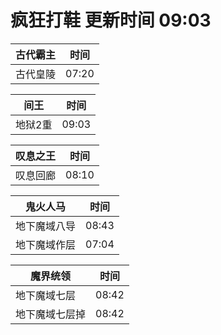 # 疯狂打鞋 更新时间 09:03

| 古代霸主   | 时间    |
|--------|-------|
| 古代皇陵 | 07:20 |

| 间王   | 时间    |
|--------|-------|
| 地狱2重 | 09:03 |

| 叹息之王   | 时间    |
|--------|-------|
| 叹息回廊 | 08:10 |

| 鬼火人马   | 时间    |
|--------|-------|
| 地下魔域八导 | 08:43 |
| 地下魔域作层 | 07:04 |

| 魔界统领   | 时间    |
|--------|-------|
| 地下魔域七层 | 08:42 |
| 地下魔域七层掉 | 08:42 |